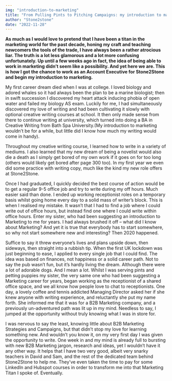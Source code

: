 ```yaml
---
img: "introduction-to-marketing"
title: "From Pulling Pints to Pitching Campaigns: my introduction to marketing"
author: "Stone2stone"
date: "2022-11-28"
---
```


**As much as I would love to pretend that I have been a titan in the marketing world for the past decade, honing my craft and teaching newcomers the tools of the trade, I have always been a rather atrocious liar. The truth is a lot less glamorous and a lot more confusing unfortunately. Up until a few weeks ago in fact, the idea of being able to work in marketing didn’t seem like a possibility. And yet here we are. This is how I got the chance to work as an Account Executive for Stone2Stone and begin my introduction to marketing.**

My first career dream died when I was at college. I loved biology and adored whales so it had always been the plan to be a marine biologist; then in swift succession I discovered my heart attack inducing phobia of open water and failed my biology AS exam. Luckily for me, I had simultaneously discovered my love of writing and had been cultivating it slowly with optional creative writing courses at school. It then only made sense from there to continue writing at university, which turned into doing a BA in Creative Writing from Bath Spa University.(My introduction to marketing wouldn’t be for a while, but little did I know how much my writing would come in handy).

Throughout my creative writing course, I learned how to write in a variety of mediums. I also learned that my new dream of being a novelist would also die a death as I simply get bored of my own work if it goes on for too long (others would likely get bored after page 300 too). In my first year we even did some practice with writing copy, much like the kind my new role offers at Stone2Stone.

Once I had graduated, I quickly decided the best course of action would be to get a regular 9-5 office job and try to write during my off hours. Much easier said than done. I ended up working receptionist roles on a temporary basis whilst going home every day to a solid mass of writer’s block. This is when I realised my mistake. It wasn’t that I had to find a job where I could write out of office hours, but instead find one where I could write within office hours. Enter my sister, who had been suggesting an introduction to Marketing to me for years. I had always brushed it off – what did I know about Marketing? And yet it is true that everybody has to start somewhere, so why not start somewhere new and interesting? Then 2020 happened.

Suffice to say it threw everyone’s lives and plans upside down, then sideways, then straight into a rubbish tip. When the first UK lockdown was just beginning to ease, I applied to every single job that I could find. The idea was based on finances, not happiness or a solid career path. Not to say the pub wasn’t fun, but it’s hardly living the dream. Although there were a lot of adorable dogs. And I mean a lot. Whilst I was serving pints and petting puppies my sister, the very same one who had been suggesting a Marketing career for years, began working as the receptionist of a shared office space, and we all know how people love to chat to receptionists. One day, a lovely coffee and tennis addicted Managing Director asked her if she knew anyone with writing experience, and reluctantly she put my name forth. She informed me that it was for a B2B Marketing company, and a previously un-adventured path was lit up in my mind. Needless to say, I jumped at the opportunity without truly knowing what I was in store for.

I was nervous to say the least, knowing little about B2B Marketing Strategies and Campaigns, but that didn’t stop my love for learning something new. And wouldn’t you know it, on my very first day I was given the opportunity to write. One week in and my mind is already full to bursting with new B2B Marketing jargon, research and ideas, yet I wouldn’t have it any other way. It helps that I have two very good, albeit very snarky teachers in David and Sam, and the rest of the dedicated team behind Stone2Stone to help me. They’ve even taken the time to pay for some LinkedIn and Hubspot courses in order to transform me into that Marketing Titan I spoke of. Eventually.
